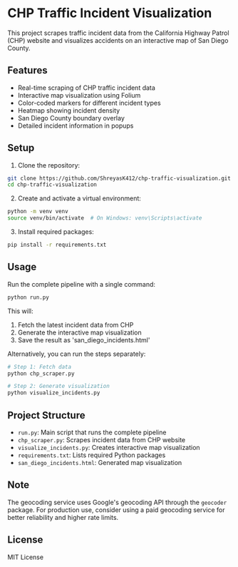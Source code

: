 # CHP Traffic Incident Visualization

This project scrapes traffic incident data from the California Highway Patrol (CHP) website and visualizes accidents on an interactive map of San Diego County.

## Features

- Real-time scraping of CHP traffic incident data
- Interactive map visualization using Folium
- Color-coded markers for different incident types
- Heatmap showing incident density
- San Diego County boundary overlay
- Detailed incident information in popups

## Setup

1. Clone the repository:
```bash
git clone https://github.com/ShreyasK412/chp-traffic-visualization.git
cd chp-traffic-visualization
```

2. Create and activate a virtual environment:
```bash
python -m venv venv
source venv/bin/activate  # On Windows: venv\Scripts\activate
```

3. Install required packages:
```bash
pip install -r requirements.txt
```

## Usage

Run the complete pipeline with a single command:
```bash
python run.py
```

This will:
1. Fetch the latest incident data from CHP
2. Generate the interactive map visualization
3. Save the result as 'san_diego_incidents.html'

Alternatively, you can run the steps separately:
```bash
# Step 1: Fetch data
python chp_scraper.py

# Step 2: Generate visualization
python visualize_incidents.py
```

## Project Structure

- `run.py`: Main script that runs the complete pipeline
- `chp_scraper.py`: Scrapes incident data from CHP website
- `visualize_incidents.py`: Creates interactive map visualization
- `requirements.txt`: Lists required Python packages
- `san_diego_incidents.html`: Generated map visualization

## Note

The geocoding service uses Google's geocoding API through the `geocoder` package. For production use, consider using a paid geocoding service for better reliability and higher rate limits.

## License

MIT License 